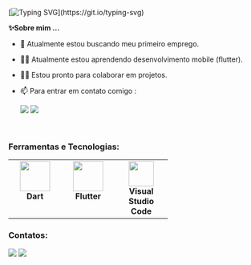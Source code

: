 [![Typing SVG](https://readme-typing-svg.herokuapp.com?size=25&duration=4000&color=437cbd&lines=Ol%C3%A1%2C+eu+sou+o+Rodrigo!+👋;Bem+vindo+ao+meu+perfil.)](https://git.io/typing-svg) 

<b>✨Sobre mim ...</b>
- 🔭 Atualmente estou buscando meu primeiro emprego.

- 🧑‍💻 Atualmente estou aprendendo desenvolvimento mobile (flutter).

- 🧑‍🎨 Estou pronto para colaborar em projetos.

- 📫 Para entrar em contato comigo : <div style="display: inline_block">
 <a href = "mailto:devsrodrigo@gmail.com"><img src="https://img.shields.io/badge/-Gmail-%23333?style=for-the-badge&logo=gmail&logoColor=white" target="_blank"></a>
 <a href="https://www.linkedin.com/in/rodrigo-%C3%A9rico-143b5a14b/" target="_blank"><img src="https://img.shields.io/badge/-LinkedIn-%230077B5?style=for-the-badge&logo=linkedin&logoColor=white" target="_blank"></a> 
</div>
</br>

<!--
 <div>
  <a href="https://github.com/RodrigoErico">
  <img src="https://komarev.com/ghpvc/?username=RodrigoErico" alt="page views" />
  </a>
 </div

 <div>
  <a href="https://github.com/RodrigoErico">
 </a>
 </div>
 <div>
  <img height="165em" src="https://github-readme-stats.vercel.app/api?username=RodrigoErico&show_icons=true&theme=github_dark&include_all_commits=true&count_private=true"/> 
  <img height="165em" src="https://github-readme-stats.vercel.app/api/top-langs/?username=rodrigoerico&layout=compact&langs_count=7&theme=github_dark"/>
 </div>-->

### Ferramentas e Tecnologias:
<table width="320px">
    <tbody>
        <tr valign="top">
          <td width="90px" align="center">
            <img height="60px" src="https://cdn.jsdelivr.net/gh/devicons/devicon/icons/dart/dart-original.svg" />
            <span> <strong>Dart</strong></span><br>
            </td>
            <td width="90px" align="center">
            <img height="60px" src="https://cdn.jsdelivr.net/gh/devicons/devicon/icons/flutter/flutter-original.svg" />
            <span><strong>Flutter</strong></span><br>
            </td>
            <td width="90px" align="center">
            <img height="50px" src="https://cdn.jsdelivr.net/gh/devicons/devicon/icons/vscode/vscode-original.svg" />
            <span><strong>Visual Studio Code</strong></span><br>
            </td>
        </tr>
    </tbody>
</table>

### Contatos: <div style="display: inline_block">
 <a href = "mailto:devsrodrigo@gmail.com"><img src="https://img.shields.io/badge/-Gmail-%23333?style=for-the-badge&logo=gmail&logoColor=white" target="_blank"></a>
 <a href="https://www.linkedin.com/in/rodrigo-%C3%A9rico-143b5a14b/" target="_blank"><img src="https://img.shields.io/badge/-LinkedIn-%230077B5?style=for-the-badge&logo=linkedin&logoColor=white" target="_blank"></a> 
</div>
